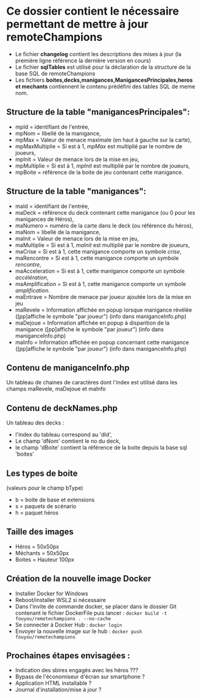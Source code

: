 # Ce dossier contient le nécessaire permettant de mettre à jour remoteChampions
- Le fichier **changelog** contient les descriptions des mises à jour (la première ligne référence la dernière version en cours)
- Le fichier **sqlTables** est utilisé pour la déclaration de la structure de la base SQL de remoteChampions
- Les fichiers **boites,decks,manigances,ManigancesPrincipales,heros et mechants** contiennent le contenu prédéfini des tables SQL de meme nom.

## Structure de la table "manigancesPrincipales":
- mpId = identifiant de l'entrée,
- mpNom = libellé de la manigance,
- mpMax = Valeur de menace maximale (en haut à gauche sur la carte),
- mpMaxMultiplie = Si est à 1, *mpMax* est multiplié par le nombre de joueurs,
- mpInit = Valeur de menace lors de la mise en jeu,
- mpMultiplie = Si est à 1, *mpInit* est multiplié par le nombre de joueurs,
- mpBoite = référence de la boite de jeu contenant cette manigance.

## Structure de la table "manigances":
- maId = identifiant de l'entrée,
- maDeck = référence du deck contenant cette manigance (ou 0 pour les manigances de Héros),
- maNumero = numéro de la carte dans le deck (ou référence du héros),
- maNom = libellé de la manigance,
- maInit = Valeur de menace lors de la mise en jeu,
- maMultiplie = Si est à 1, *maInit* est multiplié par le nombre de joueurs,
- maCrise = Si est à 1, cette manigance comporte un symbole *crise*,
- maRencontre = Si est à 1, cette manigance comporte un symbole *rencontre*,
- maAcceleration = Si est à 1, cette manigance comporte un symbole *accélération*,
- maAmplification = Si est à 1, cette manigance comporte un symbole *amplification*.
- maEntrave = Nombre de menace par joueur ajoutée lors de la mise en jeu
- maRevele = Information affichée en popup lorsque manigance révélée ([pp]affiche le symbole "par joueur") (info dans maniganceInfo.php)
- maDejoue = Information affichée en popup à disparition de la manigance ([pp]affiche le symbole "par joueur") (info dans maniganceInfo.php)
- maInfo = Information affichée en popup concernant cette manigance ([pp]affiche le symbole "par joueur") (info dans maniganceInfo.php)

## Contenu de maniganceInfo.php
Un tableau de chaines de caractères dont l'index est utilisé dans les champs maRevele, maDejoue et maInfo

## Contenu de deckNames.php
Un tableau des decks :
 - l'index du tableau correspond au 'dId',
 - Le champ 'dNom' comtient le no du deck,
 - le champ 'dBoite' contient la référence de la boite depuis la base sql 'boites'

## Les types de boite
(valeurs pour le champ bType)
- b = boite de base et extensions
- s = paquets de scénario
- h = paquet héros

## Taille des images
- Héros = 50x50px
- Méchants = 50x50px
- Boites = Hauteur 100px

## Création de la nouvelle image Docker
- Installer Docker for Windows
- Reboot/installer WSL2 si nécessaire
- Dans l'invite de commande docker, se placer dans le dossier Git contenant le fichier DockerFile puis lancer :
    ```docker build -t fouyou/remotechampions . --no-cache```
- Se connecter à Docker Hub :
    ```docker login```
- Envoyer la nouvelle image sur le hub :
    ```docker push fouyou/remotechampions```

## Prochaines étapes envisagées :
- Indication des sbires engagés avec les héros ???
- Bypass de l'économiseur d'écran sur smartphone ?
- Application HTML installable ?
- Journal d'installation/mise à jour ?